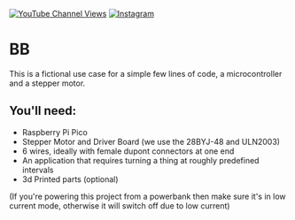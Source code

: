 [![YouTube Channel Views](https://img.shields.io/youtube/channel/views/UCz5BOU9J9pB_O0B8-rDjCWQ?style=flat&logo=youtube&logoColor=red&labelColor=white&color=ffed53)](https://www.youtube.com/channel/UCz5BOU9J9pB_O0B8-rDjCWQ) [![Instagram](https://img.shields.io/github/stars/veebch?style=flat&logo=github&logoColor=black&labelColor=white&color=ffed53)](https://www.instagram.com/v_e_e_b/)

# BB

This is a fictional use case for a simple few lines of code, a microcontroller and a stepper motor.

## You'll need:
- Raspberry Pi Pico
- Stepper Motor and Driver Board (we use the 28BYJ-48 and ULN2003)
- 6 wires, ideally with female dupont connectors at one end
- An application that requires turning a thing at roughly predefined intervals
- 3d Printed parts (optional)

(If you're powering this project from a powerbank then make sure it's in low current mode, otherwise it will switch off due to low current)
